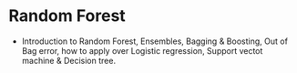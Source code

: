 # Random Forest

- Introduction to Random Forest, Ensembles, Bagging & Boosting, Out of Bag error, how to apply over Logistic regression, Support vectot machine & Decision tree.
